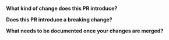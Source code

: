 <!-- Thanks for submitting a pull request! Please provide enough information so that others can review your pull request. -->
<!-- Explain the **motivation** for making this change. What existing problem does the pull request solve? -->
<!-- Try to link to an open issue for more information. -->


<!-- In addition to that please answer these questions: -->

**What kind of change does this PR introduce?**

<!-- E.g. a bugfix, feature, refactoring, build related change, etc… -->

**Does this PR introduce a breaking change?**

<!-- If this PR introduces a breaking change, please describe the impact and a migration path for existing applications. -->

**What needs to be documented once your changes are merged?**

<!-- List all the information that needs to be added to the documentation after merge -->
<!-- When your changes are merged you will be asked to contribute this to the documentation -->
